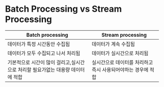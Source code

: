 # Batch Processing vs Stream Processing

| Batch processing                                             | Stream processing                                            |
| ------------------------------------------------------------ | ------------------------------------------------------------ |
| 데이터가 특정 시간동안 수집됨                                | 데이터가 계속 수집됨                                         |
| 데이터가 모두 수집되고 나서 처리됨                           | 데이터가 실시간으로 처리됨                                   |
| 기본적으로 시간이 많이 걸리고,실시간으로 처리할 필요가없는 대용량 데이터에 적합 | 실시간으로 데이터를 처리하고 즉시 사용되어야하는 경우에 적합 |

